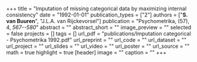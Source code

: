 +++
title = "Imputation of missing categorical data by maximizing internal consistency"
date = "1992-01-01"
publication_types = ["2"]
authors = ["**S. van Buuren**", "J.L.A. van Rijckevorsel"]
publication = "Psychometrika, (57), 4, _567--580_"
abstract = ""
abstract_short = ""
image_preview = ""
selected = false
projects = []
tags = []
url_pdf = "publications/Imputation categorical - Psychometrika 1992.pdf"
url_preprint = ""
url_code = ""
url_dataset = ""
url_project = ""
url_slides = ""
url_video = ""
url_poster = ""
url_source = ""
math = true
highlight = true
[header]
image = ""
caption = ""
+++
